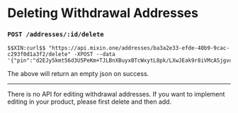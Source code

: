 # Deleting Withdrawal Addresses

### `POST /addresses/:id/delete`

```shell
$$XIN:curl$$ "https://api.mixin.one/addresses/ba3a2e33-efde-40b9-9cac-c293f0d1a3f2/delete" -XPOST --data '{"pin":"d2EJy5kmt56d3U5PeKm+TJLBnXBuyxBTcWxytL8pk/LXwJEak9r8iVMcASjgvoO+"}'
```

The above will return an empty json on success.

---
There is no API for editing withdrawal addresses. If you want to implement editing in your product, please first delete and then add.
